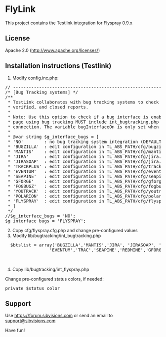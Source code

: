 FlyLink
=======

This project contains the Testlink integration for Flyspray 0.9.x

License
-------

Apache 2.0 (http://www.apache.org/licenses/)


Installation instructions (Testlink)
------------------------------------

1. Modify config.inc.php:

  <pre>
// ----------------------------------------------------------------------------
/* [Bug Tracking systems] */
/**
 * TestLink collaborates with bug tracking systems to check if displayed bugs resolved,
 * verified, and closed reports.
 *
 * Note: Use this option to check if a bug interface is enabled, if so every
 * page using bug tracking MUST include int_bugtracking.php to make the
 * connection. The variable bugInterfaceOn is only set when a connection is made
 *
 * @var string $g_interface_bugs = [
 * 'NO'        : no bug tracking system integration (DEFAULT)
 * 'BUGZILLA'  : edit configuration in TL_ABS_PATH/cfg/bugzilla.cfg.php
 * 'MANTIS'    : edit configuration in TL_ABS_PATH/cfg/mantis.cfg.php
 * 'JIRA'      : edit configuration in TL_ABS_PATH/cfg/jira.cfg.php
 * 'JIRASOAP'  : edit configuration in TL_ABS_PATH/cfg/jira.cfg.php
 * 'TRACKPLUS' : edit configuration in TL_ABS_PATH/cfg/trackplus.cfg.php
 * 'EVENTUM'   : edit configuration in TL_ABS_PATH/cfg/eventum.cfg.php
 * 'SEAPINE'   : edit configuration in TL_ABS_PATH/cfg/seapine.cfg.php
 * 'GFORGE'    : edit configuration in TL_ABS_PATH/cfg/gforge.cfg.php
 * 'FOGBUGZ'   : edit configuration in TL_ABS_PATH/cfg/fogbugz.cfg.php
 * 'YOUTRACK'  : edit configuration in TL_ABS_PATH/cfg/youtrack.cfg.php
 * 'POLARION'  : edit configuration in TL_ABS_PATH/cfg/polarion.cfg.php
 * 'FLYSPRAY'  : edit configuration in TL_ABS_PATH/cfg/flyspray.cfg.php
 * ]
 */
//$g_interface_bugs = 'NO';
$g_interface_bugs = 'FLYSPRAY';</pre>

2. Copy cfg/flyspray.cfg.php and change pre-configured values
3. Modify lib/bugtracking/int_bugtracking.php

  <pre>
  $btslist = array('BUGZILLA','MANTIS','JIRA', 'JIRASOAP', 'TRACKPLUS','POLARION',
  		    	 'EVENTUM','TRAC','SEAPINE','REDMINE','GFORGE','FOGBUGZ','YOUTRACK', 'FLYSPRAY');

  </pre>

4. Copy lib/bugtracking/int_flyspray.php

  Change pre-configured status colors, if needed:

  <pre>private $status_color</pre>


Support
-------

Use https://forum.sibvisions.com or send an email to support@sibvisions.com



Have fun!
